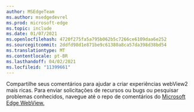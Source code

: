 ```yaml
---
author: MSEdgeTeam
ms.author: msedgedevrel
ms.prod: microsoft-edge
ms.topic: include
ms.date: 01/07/2021
ms.openlocfilehash: 4720f275fa5a795b062b5c7266ce6109daa6e252
ms.sourcegitcommit: 2ddfd98d1e871be9c61380a8ca57da398d38bd54
ms.translationtype: MT
ms.contentlocale: pt-BR
ms.lasthandoff: 04/02/2021
ms.locfileid: "11399661"
---
```

Compartilhe seus comentários para ajudar a criar experiências webView2 mais ricas.  Para enviar solicitações de recursos ou bugs ou pesquisar problemas conhecidos, navegue até o repo de comentários do [Microsoft Edge WebView.][GithubMicrosoftedgeWebviewfeedback]  

<!-- links -->  

[GithubMicrosoftedgeWebviewfeedback]: https://github.com/MicrosoftEdge/WebViewFeedback "Comentários do WebView - MicrosoftEdge/WebViewFeedback | GitHub"  

